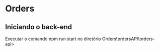 # Orders
## Iniciando o back-end
 Executar o comando npm run start no diretório Orders\ordersAPI\orders-api> 

